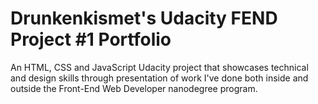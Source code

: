 # Drunkenkismet's Udacity FEND Project #1 Portfolio</h1>

An HTML, CSS and JavaScript Udacity project that showcases technical and design skills through presentation of work I've done both inside and outside the Front-End Web Developer nanodegree program.
